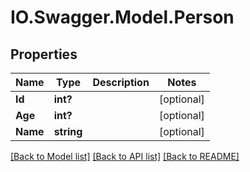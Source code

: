 # IO.Swagger.Model.Person
## Properties

Name | Type | Description | Notes
------------ | ------------- | ------------- | -------------
**Id** | **int?** |  | [optional] 
**Age** | **int?** |  | [optional] 
**Name** | **string** |  | [optional] 

[[Back to Model list]](../README.md#documentation-for-models) [[Back to API list]](../README.md#documentation-for-api-endpoints) [[Back to README]](../README.md)

